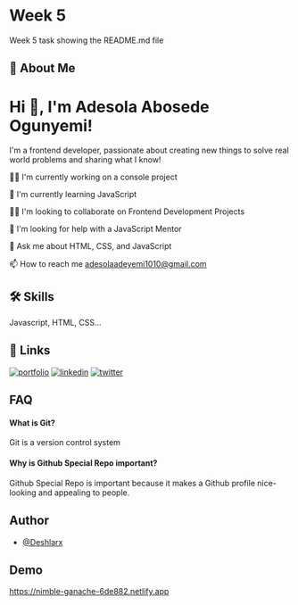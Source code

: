 # Week 5

Week 5 task showing the README.md file

## 🚀 About Me

# Hi 👋, I'm Adesola Abosede Ogunyemi!

I'm a frontend developer, passionate about creating new things to solve real world problems and sharing what I know!

👩‍💻 I'm currently working on a console project

🧠 I'm currently learning JavaScript

👯‍♀️ I'm looking to collaborate on Frontend Development Projects

🤔 I'm looking for help with a JavaScript Mentor

💬 Ask me about HTML, CSS, and JavaScript

📫 How to reach me adesolaadeyemi1010@gmail.com

## 🛠 Skills

Javascript, HTML, CSS...

## 🔗 Links

[![portfolio](https://img.shields.io/badge/my_portfolio-000?style=for-the-badge&logo=ko-fi&logoColor=white)](https://replit.com/@AdesolaOgunyemi/My-Portfolio#index.html)
[![linkedin](https://img.shields.io/badge/linkedin-0A66C2?style=for-the-badge&logo=linkedin&logoColor=white)](https://www.linkedin.com/in/adesola-ogunyemi-351879154)
[![twitter](https://img.shields.io/badge/twitter-1DA1F2?style=for-the-badge&logo=twitter&logoColor=white)](https://twitter.com/AdesolaOgunyemi?t=1_wgAOMYUT_f1dzfdjzg5w&s=03)

## FAQ

#### What is Git?

Git is a version control system

#### Why is Github Special Repo important?

Github Special Repo is important because it makes a Github profile nice-looking and appealing to people.

## Author

- [@Deshlarx](https://www.github.com/Deshlarx)

## Demo

https://nimble-ganache-6de882.netlify.app































